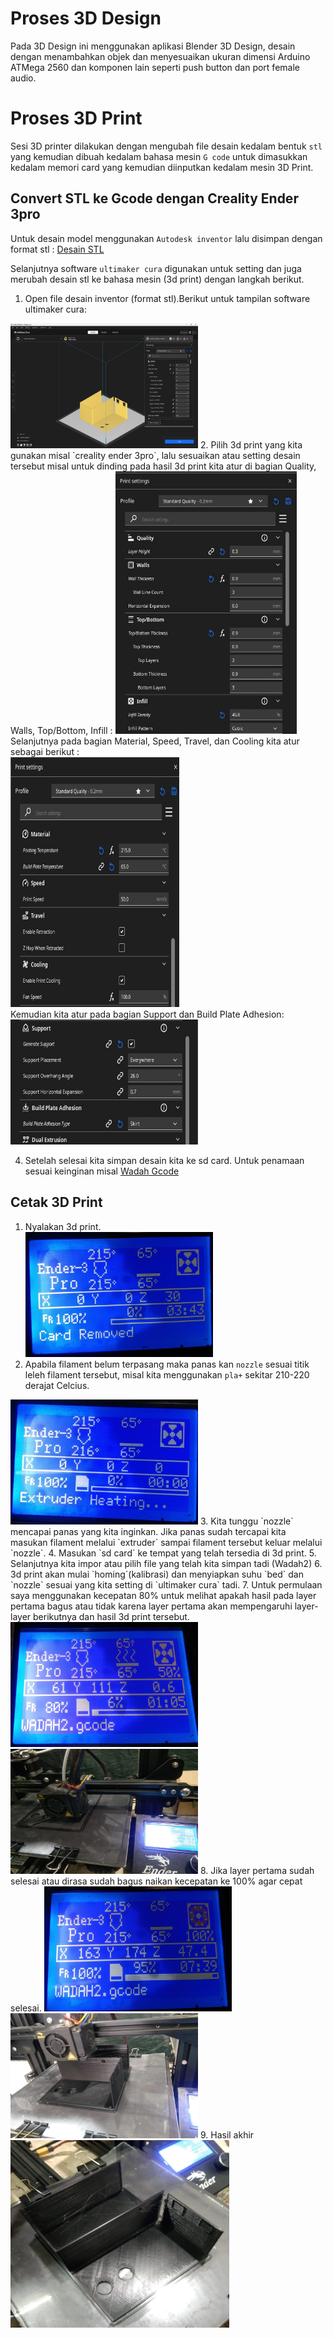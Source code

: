 # Proses 3D Design
Pada 3D Design ini menggunakan aplikasi Blender 3D Design, desain dengan menambahkan objek dan menyesuaikan ukuran dimensi Arduino ATMega 2560 dan komponen lain seperti push button dan port female audio.

# Proses 3D Print
Sesi 3D printer dilakukan dengan mengubah file desain kedalam bentuk ```stl``` yang kemudian dibuah kedalam bahasa mesin ```G code``` untuk dimasukkan kedalam memori card yang kemudian diinputkan kedalam mesin 3D Print.

## Convert STL ke Gcode dengan Creality Ender 3pro
Untuk desain model menggunakan `Autodesk inventor` lalu disimpan dengan format stl : [Desain STL](Desain_stl.rar)

Selanjutnya software `ultimaker cura` digunakan untuk setting dan juga merubah desain stl ke bahasa mesin (3d print) dengan langkah berikut.
1. Open file desain inventor (format stl).Berikut untuk tampilan software ultimaker cura:
<img src="assets/desain-in-ultimaker-cura.jpg" width="300" height="200">
2. Pilih 3d print yang kita gunakan misal `creality ender 3pro`, lalu sesuaikan atau setting desain tersebut misal untuk dinding pada hasil 3d print kita atur di bagian Quality, Walls, Top/Bottom, Infill : 
<img src="assets/print-setting.jpg" width="290" height="420"><br>
Selanjutnya pada bagian Material, Speed, Travel, dan Cooling kita atur sebagai berikut : 
<br><img src="assets/print-setting2.jpg" width="270" height="400"><br>
Kemudian kita atur pada bagian Support dan Build Plate Adhesion:
<img src="assets/print-setting3.jpg" width="300" height="200">

4.	Setelah selesai kita simpan desain kita ke sd card. Untuk penamaan sesuai keinginan misal [Wadah Gcode](Desain-Gcode.rar)

##	Cetak 3D Print

1.	Nyalakan 3d print.
<br><img src="assets/set-awal.jpg" width="300" height="200">
2.	Apabila filament belum terpasang maka panas kan `nozzle` sesuai titik leleh filament tersebut, misal kita menggunakan `pla+` sekitar 210-220 derajat Celcius.
<img src="assets/Extruder-heating.jpg" width="300" height="200">
3.	Kita tunggu `nozzle` mencapai panas yang kita inginkan. Jika panas sudah tercapai kita masukan filament melalui `extruder` sampai filament tersebut keluar melalui `nozzle`.
4.	Masukan `sd card` ke tempat yang telah tersedia di 3d print.
5.	Selanjutnya kita impor atau pilih file yang telah kita simpan tadi (Wadah2)
6.	3d print akan mulai `homing`(kalibrasi) dan menyiapkan suhu `bed` dan `nozzle` sesuai yang kita setting di `ultimaker cura` tadi.
7.	Untuk permulaan saya menggunakan kecepatan 80% untuk melihat apakah hasil pada layer pertama bagus atau tidak karena layer pertama akan mempengaruhi layer-layer berikutnya dan hasil 3d print tersebut.
<br><img src="assets/layer-awal.jpg" width="300" height="200"><br>
<img src="assets/print1.jpg" width="300" height="200">
8.	Jika layer pertama sudah selesai atau dirasa sudah bagus naikan kecepatan ke 100% agar cepat selesai.
<img src="assets/prosess.jpg" width="300" height="200">
<img src="assets/prosess2.jpg" width="300" height="200">
9.	Hasil akhir
<br><img src="assets/Hasil-Akhir.jpg" width="350" height="300">

